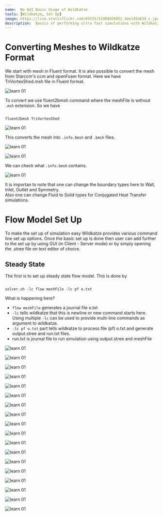 ```yaml
---
name:  No GUI Basic Usage of Wildkatze
tools: [Wildkatze, Set Up]
image: https://live.staticflickr.com/65535/51908026852_4ee149a839_c.jpg
description:  Basics of performing ultra fast simulations with Wildkatze
---
```


# Converting Meshes to Wildkatze Format 

We start with mesh in Fluent format. It is also possible to convert the mesh from Starccm's ccm and openFoam format. Here we have TriVortexShed.msh file in Fluent format. 

 ![learn 01](https://live.staticflickr.com/65535/51916021422_83ec9405b7_n.jpg)
 
 To convert we use fluent2bmsh command where the meshFile is without ``` .msh ``` extension. So we have
 
 ```
 
 fluent2bmsh TriVortexShed
 
 ```
 
![learn 01](https://live.staticflickr.com/65535/51917315099_242391d07d_c.jpg)

This converts the mesh into ``` .info.bmsh ``` and ``` .bmsh ``` files. 

![learn 01](https://live.staticflickr.com/65535/51916021592_3bdbd6bdc9_z.jpg)

![learn 01](https://live.staticflickr.com/65535/51917315189_506c2008bc_z.jpg)

 We can check what ``` .info.bmsh ``` contains.

![learn 01](https://live.staticflickr.com/65535/51916989341_bc2efdd2ee_n.jpg)

It is importan to note that one can change the boundary types here to Wall, Inlet, Outlet and Symmetry.  
Also one can change Fluid to Solid types for Conjugated Heat Transfer simulations. 

# Flow Model Set Up

To make the set up of simulation easy Wildkatze provides various command line set up options. Once the basic set up is done then user can add further to the set up by using GUI (in Client - Server mode) or by simply opening the .stree file on text editor of choice. 


## Steady State

The first is to set up steady state flow model. This is done by 

```

solver.sh -lc flow meshFile -lc pf o.txt

```
What is happening here?
 -   ``` flow meshFile ``` generates a journal file  o.txt 
 -   ``` -lc ``` tells wildkatze that this is newline or new command starts here. Using multiple ``` -lc ``` can be used to provide multi-line commands as argument to wildkatze.
 -  ``` -lc pf o.txt ``` part tells wildkatze to process file (pf) o.txt and generate output.stree and run.txt  files.
 -  run.txt is journal file to run simulation using output.stree and meshFile

![learn 01](https://live.staticflickr.com/65535/51916989476_8eb117fd8a_b.jpg)

![learn 01](https://live.staticflickr.com/65535/51916022022_7defb77bd2_z.jpg)

![learn 01](https://live.staticflickr.com/65535/51917315549_9c191028e1_b.jpg)

![learn 01](https://live.staticflickr.com/65535/51917610880_2d0dcbdef3_h.jpg)

![learn 01](https://live.staticflickr.com/65535/51917610960_e01f910982_c.jpg)

![learn 01](https://live.staticflickr.com/65535/51917611100_c5a9da37e8_c.jpg)

![learn 01](https://live.staticflickr.com/65535/51917316224_e1a712f839_z.jpg)

![learn 01](https://live.staticflickr.com/65535/51916022997_d1b501bb12_h.jpg)

![learn 01](https://live.staticflickr.com/65535/51916990556_e973f39e5f_z.jpg)

 
![learn 01](https://live.staticflickr.com/65535/51917086628_fc60f65f53_z.jpg)

![learn 01](https://live.staticflickr.com/65535/51917086803_8783be79d1_z.jpg)

![learn 01](https://live.staticflickr.com/65535/51917087023_baa81af819_h.jpg)

![learn 01](https://live.staticflickr.com/65535/51916023672_c59bd4b81f_c.jpg)

![learn 01](https://live.staticflickr.com/65535/51917316999_def79ce443_b.jpg)

![learn 01](https://live.staticflickr.com/65535/51916991551_4ecb9c601e_b.jpg)


![learn 01](https://live.staticflickr.com/65535/51917087403_d95ae9377a_m.jpg)

![learn 01](https://live.staticflickr.com/65535/51917087483_d4ebbd5357_m.jpg)

![learn 01](https://live.staticflickr.com/65535/51916991761_459b42f217_c.jpg)

